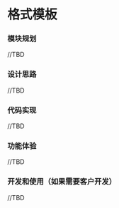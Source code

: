 # 格式模板

### 模块规划
  
//TBD
### 设计思路

//TBD
### 代码实现

//TBD
### 功能体验

//TBD
### 开发和使用（如果需要客户开发）

//TBD